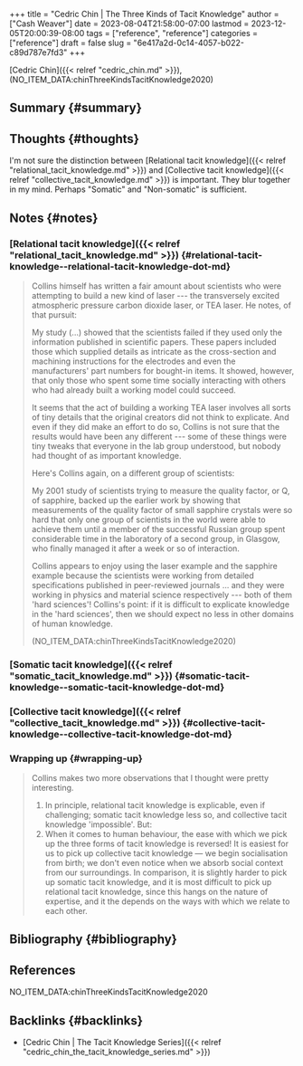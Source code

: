 +++
title = "Cedric Chin | The Three Kinds of Tacit Knowledge"
author = ["Cash Weaver"]
date = 2023-08-04T21:58:00-07:00
lastmod = 2023-12-05T20:00:39-08:00
tags = ["reference", "reference"]
categories = ["reference"]
draft = false
slug = "6e417a2d-0c14-4057-b022-c89d787e7fd3"
+++

[Cedric Chin]({{< relref "cedric_chin.md" >}}), (NO_ITEM_DATA:chinThreeKindsTacitKnowledge2020)


## Summary {#summary}


## Thoughts {#thoughts}

I'm not sure the distinction between [Relational tacit knowledge]({{< relref "relational_tacit_knowledge.md" >}}) and [Collective tacit knowledge]({{< relref "collective_tacit_knowledge.md" >}}) is important. They blur together in my mind. Perhaps "Somatic" and "Non-somatic" is sufficient.


## Notes {#notes}


### [Relational tacit knowledge]({{< relref "relational_tacit_knowledge.md" >}}) {#relational-tacit-knowledge--relational-tacit-knowledge-dot-md}

> Collins himself has written a fair amount about scientists who were attempting to build a new kind of laser --- the transversely excited atmospheric pressure carbon dioxide laser, or TEA laser. He notes, of that pursuit:
>
> <div class="quote2">
>
> My study (...) showed that the scientists failed if they used only the information published in scientific papers. These papers included those which supplied details as intricate as the cross-section and machining instructions for the electrodes and even the manufacturers' part numbers for bought-in items. It showed, however, that only those who spent some time socially interacting with others who had already built a working model could succeed.
>
> </div>
>
> It seems that the act of building a working TEA laser involves all sorts of tiny details that the original creators did not think to explicate. And even if they did make an effort to do so, Collins is not sure that the results would have been any different --- some of these things were tiny tweaks that everyone in the lab group understood, but nobody had thought of as important knowledge.
>
> Here's Collins again, on a different group of scientists:
>
> <div class="quote2">
>
> My 2001 study of scientists trying to measure the quality factor, or Q, of sapphire, backed up the earlier work by showing that measurements of the quality factor of small sapphire crystals were so hard that only one group of scientists in the world were able to achieve them until a member of the successful Russian group spent considerable time in the laboratory of a second group, in Glasgow, who finally managed it after a week or so of interaction.
>
> </div>
>
> Collins appears to enjoy using the laser example and the sapphire example because the scientists were working from detailed specifications published in peer-reviewed journals ... and they were working in physics and material science respectively --- both of them 'hard sciences'! Collins's point: if it is difficult to explicate knowledge in the 'hard sciences', then we should expect no less in other domains of human knowledge.
>
> (NO_ITEM_DATA:chinThreeKindsTacitKnowledge2020)


### [Somatic tacit knowledge]({{< relref "somatic_tacit_knowledge.md" >}}) {#somatic-tacit-knowledge--somatic-tacit-knowledge-dot-md}


### [Collective tacit knowledge]({{< relref "collective_tacit_knowledge.md" >}}) {#collective-tacit-knowledge--collective-tacit-knowledge-dot-md}


### Wrapping up {#wrapping-up}

> Collins makes two more observations that I thought were pretty interesting.
>
> 1.  In principle, relational tacit knowledge is explicable, even if challenging; somatic tacit knowledge less so, and collective tacit knowledge 'impossible'. But:
> 2.  When it comes to human behaviour, the ease with which we pick up the three forms of tacit knowledge is reversed! It is easiest for us to pick up collective tacit knowledge — we begin socialisation from birth; we don't even notice when we absorb social context from our surroundings. In comparison, it is slightly harder to pick up somatic tacit knowledge, and it is most difficult to pick up relational tacit knowledge, since this hangs on the nature of expertise, and it the depends on the ways with which we relate to each other.


## Bibliography {#bibliography}

## References

<style>.csl-entry{text-indent: -1.5em; margin-left: 1.5em;}</style><div class="csl-bib-body">
  <div class="csl-entry">NO_ITEM_DATA:chinThreeKindsTacitKnowledge2020</div>
</div>


## Backlinks {#backlinks}

-   [Cedric Chin | The Tacit Knowledge Series]({{< relref "cedric_chin_the_tacit_knowledge_series.md" >}})
